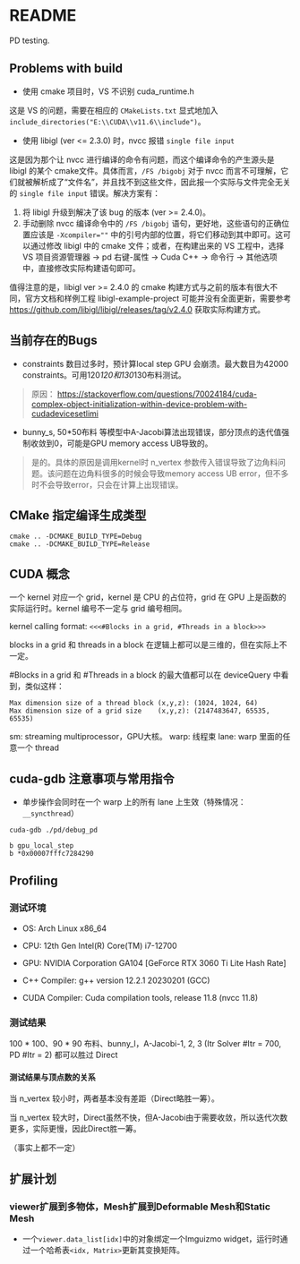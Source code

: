 # README

PD testing.

## Problems with build

* 使用 cmake 项目时，VS 不识别 cuda_runtime.h

这是 VS 的问题，需要在相应的 `CMakeLists.txt` 显式地加入 `include_directories("E:\\CUDA\\v11.6\\include")`。

* 使用 libigl (ver <= 2.3.0) 时，nvcc 报错 `single file input`

这是因为那个让 nvcc 进行编译的命令有问题，而这个编译命令的产生源头是 libigl 的某个 cmake文件。具体而言，`/FS /bigobj` 对于 nvcc 而言不可理解，它们就被解析成了“文件名”，并且找不到这些文件，因此报一个实际与文件完全无关的 `single file input` 错误。解决方案有：

1. 将 libigl 升级到解决了该 bug 的版本 (ver >= 2.4.0)。
2. 手动删除 nvcc 编译命令中的 `/FS /bigobj` 语句，更好地，这些语句的正确位置应该是 `-Xcompiler=""` 中的引号内部的位置，将它们移动到其中即可。这可以通过修改 libigl 中的 cmake 文件；或者，在构建出来的 VS 工程中，选择 VS 项目资源管理器 -> pd 右键-属性 -> Cuda C++ -> 命令行 -> 其他选项 中，直接修改实际构建语句即可。

值得注意的是，libigl ver >= 2.4.0 的 cmake 构建方式与之前的版本有很大不同，官方文档和样例工程 libigl-example-project 可能并没有全面更新，需要参考 https://github.com/libigl/libigl/releases/tag/v2.4.0 获取实际构建方式。

## 当前存在的Bugs

* constraints 数目过多时，预计算local step GPU 会崩溃。最大数目为42000 constraints。可用120*120和130*130布料测试。
> 原因： https://stackoverflow.com/questions/70024184/cuda-complex-object-initialization-within-device-problem-with-cudadevicesetlimi

* bunny_s, 50*50布料 等模型中A-Jacobi算法出现错误，部分顶点的迭代值强制收敛到0，可能是GPU memory access UB导致的。
> 是的。具体的原因是调用kernel时 n_vertex 参数传入错误导致了边角料问题。该问题在边角料很多的时候会导致memory access UB error，但不多时不会导致error，只会在计算上出现错误。

## CMake 指定编译生成类型

```
cmake .. -DCMAKE_BUILD_TYPE=Debug
cmake .. -DCMAKE_BUILD_TYPE=Release
```

## CUDA 概念

一个 kernel 对应一个 grid，kernel 是 CPU 的占位符，grid 在 GPU 上是函数的实际运行时。kernel 编号不一定与 grid 编号相同。

kernel calling format: `<<<#Blocks in a grid, #Threads in a block>>>`

blocks in a grid 和 threads in a block 在逻辑上都可以是三维的，但在实际上不一定。

#Blocks in a grid 和 #Threads in a block 的最大值都可以在 deviceQuery 中看到，类似这样：

```
Max dimension size of a thread block (x,y,z): (1024, 1024, 64)
Max dimension size of a grid size    (x,y,z): (2147483647, 65535, 65535)
```

sm: streaming multiprocessor，GPU大核。
warp: 线程束
lane: warp 里面的任意一个 thread

## cuda-gdb 注意事项与常用指令

* 单步操作会同时在一个 warp 上的所有 lane 上生效（特殊情况：`__syncthread`）



```
cuda-gdb ./pd/debug_pd

b gpu_local_step
b *0x00007fffc7284290

```

## Profiling

### 测试环境

* OS: Arch Linux x86_64

* CPU: 12th Gen Intel(R) Core(TM) i7-12700

* GPU: NVIDIA Corporation GA104 [GeForce RTX 3060 Ti Lite Hash Rate]

* C++ Compiler: g++ version 12.2.1 20230201 (GCC)

* CUDA Compiler: Cuda compilation tools, release 11.8 (nvcc 11.8)

### 测试结果

100 * 100、90 * 90 布料、bunny_l，A-Jacobi-1, 2, 3 (Itr Solver #Itr = 700, PD #Itr = 2) 都可以胜过 Direct

#### 测试结果与顶点数的关系

当 n_vertex 较小时，两者基本没有差距（Direct略胜一筹）。

当 n_vertex 较大时，Direct虽然不快，但A-Jacobi由于需要收敛，所以迭代次数更多，实际更慢，因此Direct胜一筹。

（事实上都不一定）

## 扩展计划

### viewer扩展到多物体，Mesh扩展到Deformable Mesh和Static Mesh

* 一个`viewer.data_list[idx]`中的对象绑定一个Imguizmo widget，运行时通过一个哈希表`<idx, Matrix>`更新其变换矩阵。

